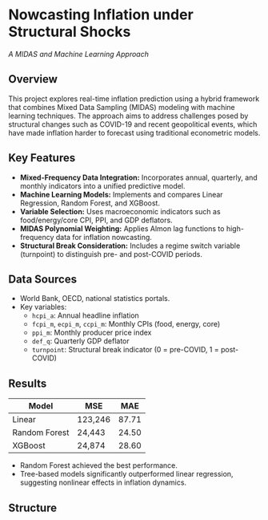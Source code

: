 # Nowcasting Inflation under Structural Shocks
*A MIDAS and Machine Learning Approach*

## Overview

This project explores real-time inflation prediction using a hybrid framework that combines Mixed Data Sampling (MIDAS) modeling with machine learning techniques. The approach aims to address challenges posed by structural changes such as COVID-19 and recent geopolitical events, which have made inflation harder to forecast using traditional econometric models.

## Key Features

- **Mixed-Frequency Data Integration:** Incorporates annual, quarterly, and monthly indicators into a unified predictive model.
- **Machine Learning Models:** Implements and compares Linear Regression, Random Forest, and XGBoost.
- **Variable Selection:** Uses macroeconomic indicators such as food/energy/core CPI, PPI, and GDP deflators.
- **MIDAS Polynomial Weighting:** Applies Almon lag functions to high-frequency data for inflation nowcasting.
- **Structural Break Consideration:** Includes a regime switch variable (turnpoint) to distinguish pre- and post-COVID periods.

## Data Sources

- World Bank, OECD, national statistics portals.
- Key variables:
  - `hcpi_a`: Annual headline inflation
  - `fcpi_m`, `ecpi_m`, `ccpi_m`: Monthly CPIs (food, energy, core)
  - `ppi_m`: Monthly producer price index
  - `def_q`: Quarterly GDP deflator
  - `turnpoint`: Structural break indicator (0 = pre-COVID, 1 = post-COVID)

## Results

| Model         | MSE         | MAE      |
|---------------|-------------|----------|
| Linear        | 123,246     | 87.71    |
| Random Forest | 24,443      | 24.50    |
| XGBoost       | 24,874      | 28.60    |

- Random Forest achieved the best performance.
- Tree-based models significantly outperformed linear regression, suggesting nonlinear effects in inflation dynamics.

## Structure
